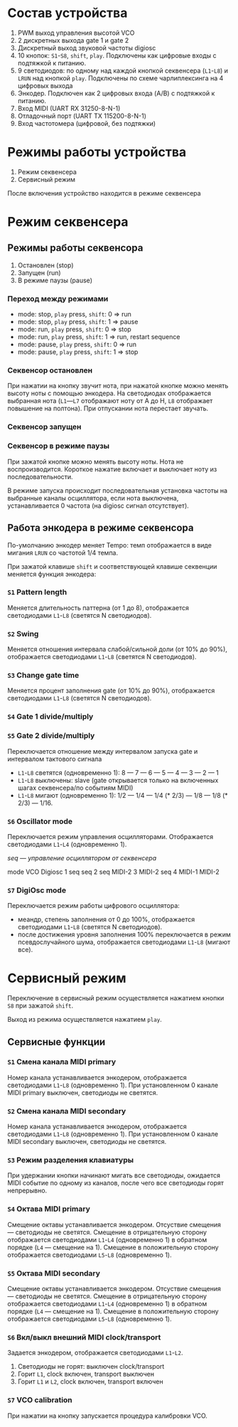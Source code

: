 # Состав устройства

1. PWM выход управления высотой VCO
2. 2 дискретных выхода gate 1 и gate 2
3. Дискретный выход звуковой частоты digiosc
4. 10 кнопок: `S1`-`S8`, `shift`, `play`. Подключены как цифровые входы с подтяжкой к питанию.
5. 9 светодиодов: по одному над каждой кнопкой секвенсера (`L1`-`L8`) и `LRUN` над кнопкой `play`. Подключены по схеме чарлиплексинга на 4 цифровых выхода
6. Энкодер. Подключен как 2 цифровых входа (A/B) с подтяжкой к питанию.
7. Вход MIDI (UART RX 31250-8-N-1)
8. Отладочный порт (UART TX 115200-8-N-1)
9. Вход частотомера (цифровой, без подтяжки)

# Режимы работы устройства

1. Режим секвенсера
2. Сервисный режим

После включения устройство находится в режиме секвенсера

# Режим секвенсера

## Режимы работы секвенсора

1. Остановлен (stop)
2. Запущен (run)
3. В режиме паузы (pause)

### Переход между режимами

* mode: stop, `play` press, `shift`: 0 => run
* mode: stop, `play` press, `shift`: 1 => pause
* mode: run, `play` press, `shift`: 0 => stop
* mode: run, `play` press, `shift`: 1 => run, restart sequence
* mode: pause, `play` press, `shift`: 0 => run
* mode: pause, `play` press, `shift`: 1 => stop

### Секвенсор остановлен
При нажатии на кнопку звучит нота, при нажатой кнопке можно менять высоту ноты с помощью энкодера. На светодиодах отображается выбранная нота (`L1`—`L7` отображают ноту от A до H, `L8` отображает повышение на полтона). При отпускании нота перестает звучать.

### Секвенсор запущен
### Секвенсор в режиме паузы
При зажатой кнопке можно менять высоту ноты. Нота не воспроизводится.
Короткое нажатие включает и выключает ноту из последовательности.

В режиме запуска происходит последовательная установка частоты на выбранные каналы осциллятора, если нота выключена, устанавливается 0 частота (на digiosc сигнал отсутствует).

## Работа энкодера в режиме секвенсора

По-умолчанию энкодер меняет Tempo: темп отображается в виде мигания `LRUN` со частотой 1/4 темпа.

При зажатой клавише `shift` и соответствующей клавише секвенции меняется функция энкодера:

### `S1` Pattern length

Меняется длительность паттерна (от 1 до 8), отображается светодиодами `L1`-`L8` (светятся N светодиодов).

### `S2` Swing

Меняется отношения интервала слабой/сильной доли (от 10% до 90%), отображается светодиодами `L1`-`L8` (светятся N светодиодов).

### `S3` Change gate time

Меняется процент заполнения gate (от 10% до 90%), отображается светодиодами `L1`-`L8` (светятся N светодиодов).

### `S4` Gate 1 divide/multiply
### `S5` Gate 2 divide/multiply

Переключается отношение между интервалом запуска gate и интервалом тактового сигнала

* `L1`-`L8` светятся (одновременно 1): 8 — 7 — 6 — 5 — 4 — 3 — 2 — 1
* `L1`-`L8` выключены: slave (gate открывается только на включенных шагах секвенсера/по событиям MIDI)
* `L1`-`L8` мигают (одновременно 1): 1/2 — 1/4 — 1/4 (* 2/3) — 1/8 — 1/8 (* 2/3) — 1/16.

### `S6` Oscillator mode

Переключается режим управления осцилляторами. Отображается светодиодами `L1`-`L4` (одновременно 1).

_seq — управление осциллятором от секвенсера_

mode	VCO		Digiosc
1		seq		seq
2		seq		MIDI-2
3		MIDI-2	seq
4		MIDI-1	MIDI-2

### `S7` DigiOsc mode

Переключается режим работы цифрового осциллятора:

* меандр, степень заполнения от 0 до 100%, отображается светодиодами `L1`-`L8` (светятся N светодиодов).
* после достижения уровня заполнения 100% переключается в режим псевдослучайного шума, отображается светодиодами `L1`-`L8` (мигают все).

# Сервисный режим

Переключение в сервисный режим осуществляется нажатием кнопки `S8` при зажатой `shift`.

Выход из режима осуществляется нажатием `play`.

## Сервисные функции

### `S1` Смена канала MIDI primary

Номер канала устанавливается энкодером, отображается светодиодами `L1`-`L8` (одновременно 1).
При установленном 0 канале  MIDI primary выключен, светодиоды не светятся.

### `S2` Смена канала MIDI secondary

Номер канала устанавливается энкодером, отображается светодиодами `L1`-`L8` (одновременно 1).
При установленном 0 канале  MIDI secondary выключен, светодиоды не светятся.

### `S3` Режим разделения клавиатуры

При удержании кнопки начинают мигать все светодиоды, ожидается MIDI событие по одному из каналов, после чего все светодиоды горят непрерывно.

### `S4` Октава MIDI primary

Смещение октавы устанавливается энкодером. Отсуствие смещения — светодиоды не светятся. Смещение в отрицательную сторону отображается светодиодами `L1`-`L4` (одновременно 1) в обратном порядке (`L4` — смещение на 1). Смещение в положительную сторону отображается светодиодами `L5`-`L8` (одновременно 1).

### `S5` Октава MIDI secondary

Смещение октавы устанавливается энкодером. Отсуствие смещения — светодиоды не светятся. Смещение в отрицательную сторону отображается светодиодами `L1`-`L4` (одновременно 1) в обратном порядке (`L4` — смещение на 1). Смещение в положительную сторону отображается светодиодами `L5`-`L8` (одновременно 1).

### `S6` Вкл/выкл внешний MIDI clock/transport

Задается энкодером, отображается светодиодами `L1`-`L2`.

1. Светодиоды не горят: выключен clock/transport
2. Горит `L1`, clock включен, transport выключен
3. Горит `L1` и `L2`, clock включен, transport включен

### `S7` VCO calibration

При нажатии на кнопку запускается процедура калибровки VCO.
